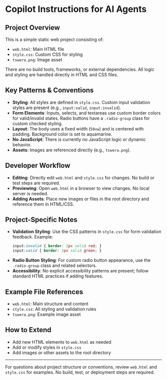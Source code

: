 # Copilot Instructions for AI Agents

## Project Overview
This is a simple static web project consisting of:
- `web.html`: Main HTML file
- `style.css`: Custom CSS for styling
- `tswera.png`: Image asset

There are no build tools, frameworks, or external dependencies. All logic and styling are handled directly in HTML and CSS files.

## Key Patterns & Conventions
- **Styling**: All styles are defined in `style.css`. Custom input validation styles are present (e.g., `input:valid`, `input:invalid`).
- **Form Elements**: Inputs, selects, and textareas use custom border colors for valid/invalid states. Radio buttons have a `.radio-group` class for custom checked styling.
- **Layout**: The body uses a fixed width (`50vw`) and is centered with padding. Background color is set to aquamarine.
- **No JavaScript**: There is currently no JavaScript logic or dynamic behavior.
- **Assets**: Images are referenced directly (e.g., `tswera.png`).

## Developer Workflow
- **Editing**: Directly edit `web.html` and `style.css` for changes. No build or test steps are required.
- **Previewing**: Open `web.html` in a browser to view changes. No local server is needed.
- **Adding Assets**: Place new images or files in the root directory and reference them in HTML/CSS.

## Project-Specific Notes
- **Validation Styling**: Use the CSS patterns in `style.css` for form validation feedback. Example:
  ```css
  input:invalid { border: 2px solid red; }
  input:valid { border: 2px solid green; }
  ```
- **Radio Button Styling**: For custom radio button appearance, use the `.radio-group` class and related selectors.
- **Accessibility**: No explicit accessibility patterns are present; follow standard HTML practices if adding features.

## Example File References
- `web.html`: Main structure and content
- `style.css`: All styling and validation rules
- `tswera.png`: Example image asset

## How to Extend
- Add new HTML elements to `web.html` as needed
- Add or modify styles in `style.css`
- Add images or other assets to the root directory

---
For questions about project structure or conventions, review `web.html` and `style.css` for examples. No build, test, or deployment steps are required.

